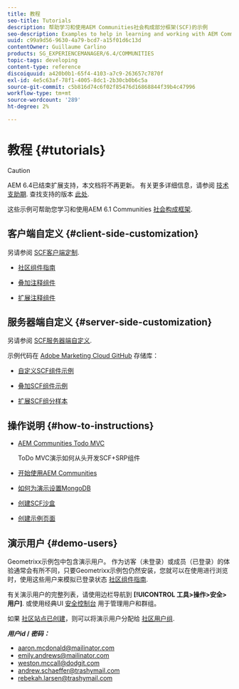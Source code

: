 ```yaml
---
title: 教程
seo-title: Tutorials
description: 帮助学习和使用AEM Communities社会构成部分框架(SCF)的示例
seo-description: Examples to help in learning and working with AEM Communities social component framework (SCF)
uuid: c99a9d56-9630-4a79-bcd7-a15f01d6c13d
contentOwner: Guillaume Carlino
products: SG_EXPERIENCEMANAGER/6.4/COMMUNITIES
topic-tags: developing
content-type: reference
discoiquuid: a420b0b1-65f4-4103-a7c9-263657c7870f
exl-id: 4e5c63af-78f1-4005-8dc1-2b30cb0b6c5a
source-git-commit: c5b816d74c6f02f85476d16868844f39b4c47996
workflow-type: tm+mt
source-wordcount: '289'
ht-degree: 2%

---
```


# 教程 {#tutorials}

>[!CAUTION]
>
>AEM 6.4已结束扩展支持，本文档将不再更新。 有关更多详细信息，请参阅 [技术支助期](https://helpx.adobe.com/cn/support/programs/eol-matrix.html). 查找支持的版本 [此处](https://experienceleague.adobe.com/docs/).

这些示例可帮助您学习和使用AEM 6.1 Communities [社会构成框架](scf.md).

## 客户端自定义 {#client-side-customization}

另请参阅 [SCF客户端定制](client-customize.md).

* [社区组件指南](components-guide.md)

* [叠加注释组件](overlay-comments.md)

* [扩展注释组件](extend-comments.md)

## 服务器端自定义 {#server-side-customization}

另请参阅 [SCF服务器端自定义](server-customize.md).

示例代码在 [Adobe Marketing Cloud GitHub](https://github.com/Adobe-Marketing-Cloud) 存储库：

* [自定义SCF组件示例](https://github.com/Adobe-Marketing-Cloud/aem-scf-sample-components-customize)

* [叠加SCF组件示例](https://github.com/Adobe-Marketing-Cloud/aem-scf-sample-components-overlay)

* [扩展SCF组分样本](https://github.com/Adobe-Marketing-Cloud/aem-scf-sample-components-extension)

## 操作说明 {#how-to-instructions}

* [AEM Communities Todo MVC](https://github.com/Adobe-Marketing-Cloud/aem-communities-todomvc-sample)

   ToDo MVC演示如何从头开发SCF+SRP组件

* [开始使用AEM Communities](getting-started.md)

* [如何为演示设置MongoDB](demo-mongo.md)

* [创建SCF沙盒](an-scf-sandbox.md)

* [创建示例页面](create-sample-page.md)

## 演示用户 {#demo-users}

Geometrixx示例包中包含演示用户。 作为访客（未登录）或成员（已登录）的体验通常会有所不同，只要Geometrixx示例包仍然安装，您就可以在使用进行浏览时，使用这些用户来模拟已登录状态 [社区组件指南](components-guide.md).

有关演示用户的完整列表，请使用边栏导航到 **[!UICONTROL 工具>操作>安全>用户]**. 或使用经典UI [安全控制台](http://localhost:4502/useradmin) 用于管理用户和群组。

如果 [社区站点已创建](getting-started.md)，则可以将演示用户分配给 [社区用户组](users.md).

***用户id* / *密码：***

* aaron.mcdonald@mailinator.com
* emily.andrews@mailinator.com
* weston.mccall@dodgit.com
* andrew.schaeffer@trashymail.com
* rebekah.larsen@trashymail.com
